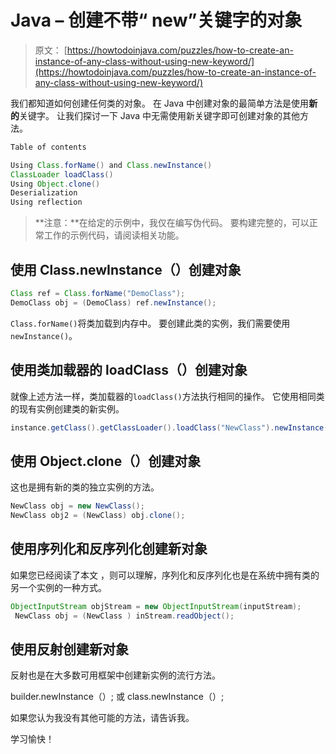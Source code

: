 # Java – 创建不带“ new”关键字的对象

> 原文： [https://howtodoinjava.com/puzzles/how-to-create-an-instance-of-any-class-without-using-new-keyword/](https://howtodoinjava.com/puzzles/how-to-create-an-instance-of-any-class-without-using-new-keyword/)

我们都知道如何创建任何类的对象。 在 Java 中创建对象的最简单方法是使用**新的**关键字。 让我们探讨一下 Java 中无需使用新关键字即可创建对象的其他方法。

```java
Table of contents

Using Class.forName() and Class.newInstance()
ClassLoader loadClass()
Using Object.clone()
Deserialization
Using reflection

```

> **注意：**在给定的示例中，我仅在编写伪代码。 要构建完整的，可以正常工作的示例代码，请阅读相关功能。

## 使用 Class.newInstance（）创建对象

```java
Class ref = Class.forName("DemoClass");
DemoClass obj = (DemoClass) ref.newInstance();
```

`Class.forName()`将类加载到内存中。 要创建此类的实例，我们需要使用`newInstance()`。

## 使用类加载器的 loadClass（）创建对象

就像上述方法一样，类加载器的`loadClass()`方法执行相同的操作。 它使用相同类的现有实例创建类的新实例。

```java
instance.getClass().getClassLoader().loadClass("NewClass").newInstance();
```

## 使用 Object.clone（）创建对象

这也是拥有新的类的独立实例的方法。

```java
NewClass obj = new NewClass();
NewClass obj2 = (NewClass) obj.clone();
```

## 使用序列化和反序列化创建新对象

如果您已经阅读了本文 [](//howtodoinjava.com/java/serialization/how-to-do-deep-cloning-using-in-memory-serialization-in-java/ "How to do deep cloning using in memory serialization in java") ，则可以理解，序列化和反序列化也是在系统中拥有类的另一个实例的一种方式。

```java
ObjectInputStream objStream = new ObjectInputStream(inputStream);
 NewClass obj = (NewClass ) inStream.readObject();
```

## 使用反射创建新对象

反射也是在大多数可用框架中创建新实例的流行方法。

builder.newInstance（）; 或
class.newInstance（）;

如果您认为我没有其他可能的方法，请告诉我。

学习愉快！